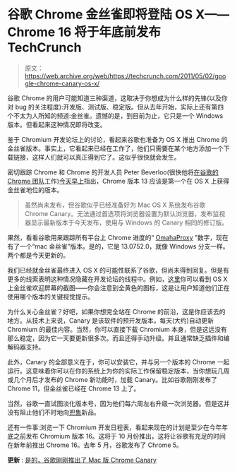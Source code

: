 # 谷歌 Chrome 金丝雀即将登陆 OS X——Chrome 16 将于年底前发布 TechCrunch

> 原文：<https://web.archive.org/web/https://techcrunch.com/2011/05/02/google-chrome-canary-os-x/>

谷歌 Chrome 的用户可能知道三种渠道，这取决于你想成为什么样的先锋(以及你对 bug 的关注程度):开发版、测试版、稳定版。但从去年开始，实际上还有第四个不太为人所知的频道:金丝雀。遗憾的是，到目前为止，它只是一个 Windows 版本。但看起来这种情况即将改变。

鉴于 Chromium 开发论坛上的讨论，看起来谷歌也准备为 OS X 推出 Chrome 的金丝雀版本。事实上，它看起来已经在工作了，他们只需要在某个地方添加一个下载链接，这样人们就可以真正得到它了。这似乎很快就会发生。

密切跟踪 Chrome 和 Chrome 的开发人员 Peter Beverloo(很快他将[在谷歌的 Chrome 团队](https://web.archive.org/web/20221207171119/http://peter.sh/2011/04/joining-google/)工作)[今天早上](https://web.archive.org/web/20221207171119/http://peter.sh/2011/05/google-canary-on-mac-os-x-epubs-css-prefix-and-multithreaded-svg-filters/)指出，Chrome 版本 13 应该是第一个在 OS X 上获得金丝雀地位的版本。

> 虽然尚未发布，但谷歌似乎已经准备好为 Mac OS X 系统发布谷歌 Chrome Canary。无法通过首选项将浏览器设置为默认浏览器，发布监视器显示最新版本于今天发布，使用与 Windows 的 Canary 相同的修订版。

果然，看看谷歌用来跟踪所有平台上 Chrome 进度的“ [OmahaProxy](https://web.archive.org/web/20221207171119/http://omahaproxy.appspot.com/) ”数字，现在有了一个“mac 金丝雀”版本。是的，它是 13.0752.0，就像 Windows 分支一样。两个都是今天更新的。

我们已经就金丝雀最终进入 OS X 的可能性联系了谷歌，但尚未得到回复。但是有更多的线索表明这种情况隐藏在开发论坛的线程中。例如，[这里](https://web.archive.org/web/20221207171119/http://code.google.com/p/chromium/issues/detail?id=74579&q=os%20x%20canary&sort=-modified&colspec=ID%20Stars%20Pri%20Area%20Feature%20Type%20Status%20Summary%20Modified%20Owner%20Mstone%20OS)你可以看到 OS X 上金丝雀欢迎屏幕的截图——你会注意到全黄色的图标，这是让用户知道他们正在使用哪个版本的关键视觉提示。

为什么关心金丝雀？好吧，如果你想完全站在 Chrome 的前沿，这是你应该去的地方。从技术上来说，Canary 是该软件的预开发版本，每天(大约)自动更新 Chromium 的最佳内容。当然，你可以直接下载 Chromium 本身，但是这远没有那么稳定，因为它一天要更新很多次。而且还得手动升级。并且通常缺乏插件和编解码器支持。

此外，Canary 的全部意义在于，你可以安装它，并与另一个版本的 Chrome 一起运行。这意味着你可以在你的系统上为你的实际工作保留稳定版本，当你想玩几周或几个月后才发布的 Chrome 新功能时，加载 Canary。比如谷歌刚刚发布了 Chrome 11，但金丝雀已经在 Chrome 13 上了。

当然，谷歌一直试图淡化版本号，因为他们每六周左右升级一次浏览器。但是这并没有阻止他们不时地向[兜售](https://web.archive.org/web/20221207171119/https://beta.techcrunch.com/2011/02/03/google-chrome-9/)新品。

还有一件事:浏览一下 Chromium 开发日程表，看起来现在的计划是至少在今年年底之前发布 Chromium 版本 16。这将于 10 月份推出，这将让谷歌有充足的时间在新年前推出 Chrome 16。去年 5 月，谷歌发布了 Chrome 5。

**更新** : [是的，谷歌刚刚推出了 Mac 版 Chrome Canary](https://web.archive.org/web/20221207171119/https://beta.techcrunch.com/2011/05/02/google-chrome-canary-mac/ "Yep, Google Just Pushed Chrome Canary For Mac Out Of The Nest")